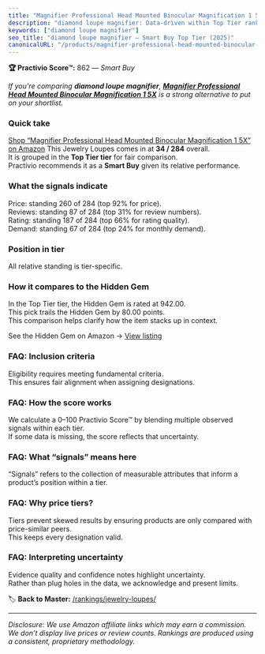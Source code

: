 ```yaml
---
title: "Magnifier Professional Head Mounted Binocular Magnification 1 5X"
description: "diamond loupe magnifier: Data-driven within Top Tier ranking using the Practivio Score™. Positioned by quality, value, demand, findability, momentum."
keywords: ["diamond loupe magnifier"]
seo_title: "diamond loupe magnifier — Smart Buy Top Tier (2025)"
canonicalURL: "/products/magnifier-professional-head-mounted-binocular-magnification-1-5x-B09YTTY577/"
---
```


**🏆 Practivio Score™:** 862 — _Smart Buy_


*If you're comparing **diamond loupe magnifier**, **[Magnifier Professional Head Mounted Binocular Magnification 1 5X](https://www.amazon.com/dp/B09YTTY577?tag=practivio-20)** is a strong alternative to put on your shortlist.*
### Quick take
[Shop “Magnifier Professional Head Mounted Binocular Magnification 1 5X” on Amazon](https://www.amazon.com/dp/B09YTTY577?tag=practivio-20)
This Jewelry Loupes comes in at **34 / 284** overall.  
It is grouped in the **Top Tier tier** for fair comparison.  
Practivio recommends it as a **Smart Buy** given its relative performance.

### What the signals indicate
Price: standing 260 of 284 (top 92% for price).  
Reviews: standing 87 of 284 (top 31% for review numbers).  
Rating: standing 187 of 284 (top 66% for rating quality).  
Demand: standing 67 of 284 (top 24% for monthly demand).

### Position in tier
All relative standing is tier-specific.

### How it compares to the Hidden Gem
In the Top Tier tier, the Hidden Gem is rated at 942.00.  
This pick trails the Hidden Gem by 80.00 points.  
This comparison helps clarify how the item stacks up in context.  

See the Hidden Gem on Amazon → [View listing](https://www.amazon.com/dp/B07T4KPYN2?tag=practivio-20)

### FAQ: Inclusion criteria
Eligibility requires meeting fundamental criteria.  
This ensures fair alignment when assigning designations.

### FAQ: How the score works
We calculate a 0–100 Practivio Score™ by blending multiple observed signals within each tier.  
If some data is missing, the score reflects that uncertainty.

### FAQ: What “signals” means here
“Signals” refers to the collection of measurable attributes that inform a product’s position within a tier.

### FAQ: Why price tiers?
Tiers prevent skewed results by ensuring products are only compared with price-similar peers.  
This keeps every designation valid.

### FAQ: Interpreting uncertainty
Evidence quality and confidence notes highlight uncertainty.  
Rather than plug holes in the data, we acknowledge and present limits.


🏷️ **Back to Master:** [/rankings/jewelry-loupes/](/rankings/jewelry-loupes/)

---
_Disclosure: We use Amazon affiliate links which may earn a commission. We don’t display live prices or review counts. Rankings are produced using a consistent, proprietary methodology._
